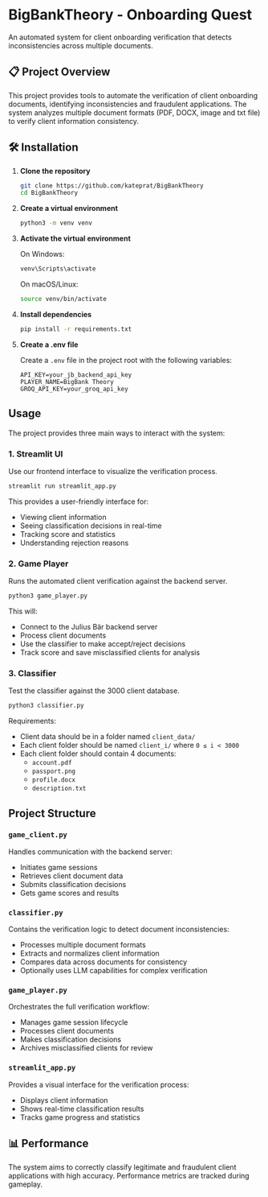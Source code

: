 # BigBankTheory - Onboarding Quest

An automated system for client onboarding verification that detects inconsistencies across multiple documents.

## 📋 Project Overview

This project provides tools to automate the verification of client onboarding documents, identifying inconsistencies and fraudulent applications. The system analyzes multiple document formats (PDF, DOCX, image and txt file) to verify client information consistency.

## 🛠️ Installation

1. **Clone the repository**
   ```bash
   git clone https://github.com/kateprat/BigBankTheory
   cd BigBankTheory
   ```

2. **Create a virtual environment**
   ```bash
   python3 -m venv venv
   ```

3. **Activate the virtual environment**
   
   On Windows:
   ```bash
   venv\Scripts\activate
   ```
   
   On macOS/Linux:
   ```bash
   source venv/bin/activate
   ```

4. **Install dependencies**
   ```bash
   pip install -r requirements.txt
   ```

5. **Create a .env file**
   
   Create a `.env` file in the project root with the following variables:
   ```
   API_KEY=your_jb_backend_api_key
   PLAYER_NAME=BigBank Theory
   GROQ_API_KEY=your_groq_api_key
   ```

## Usage

The project provides three main ways to interact with the system:

### 1. Streamlit UI

Use our frontend interface to visualize the verification process.

```bash
streamlit run streamlit_app.py
```

This provides a user-friendly interface for:
- Viewing client information
- Seeing classification decisions in real-time
- Tracking score and statistics
- Understanding rejection reasons

### 2. Game Player

Runs the automated client verification against the backend server.

```bash
python3 game_player.py
```

This will:
- Connect to the Julius Bär backend server
- Process client documents
- Use the classifier to make accept/reject decisions
- Track score and save misclassified clients for analysis

### 3. Classifier

Test the classifier against the 3000 client database.

```bash
python3 classifier.py
```

Requirements:
- Client data should be in a folder named `client_data/`
- Each client folder should be named `client_i/` where `0 ≤ i < 3000`
- Each client folder should contain 4 documents:
  - `account.pdf`
  - `passport.png`
  - `profile.docx`
  - `description.txt`

## Project Structure

### `game_client.py`

Handles communication with the backend server:
- Initiates game sessions
- Retrieves client document data
- Submits classification decisions
- Gets game scores and results

### `classifier.py`

Contains the verification logic to detect document inconsistencies:
- Processes multiple document formats
- Extracts and normalizes client information
- Compares data across documents for consistency
- Optionally uses LLM capabilities for complex verification

### `game_player.py`

Orchestrates the full verification workflow:
- Manages game session lifecycle
- Processes client documents
- Makes classification decisions
- Archives misclassified clients for review

### `streamlit_app.py`

Provides a visual interface for the verification process:
- Displays client information
- Shows real-time classification results
- Tracks game progress and statistics

## 📊 Performance

The system aims to correctly classify legitimate and fraudulent client applications with high accuracy. Performance metrics are tracked during gameplay.